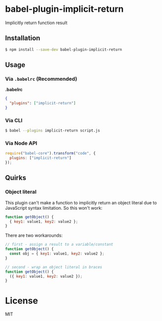 # babel-plugin-implicit-return

Implicitly return function result

## Installation

```sh
$ npm install --save-dev babel-plugin-implicit-return
```

## Usage

### Via `.babelrc` (Recommended)

**.babelrc**

```json
{
  "plugins": ["implicit-return"]
}
```

### Via CLI

```sh
$ babel --plugins implicit-return script.js
```

### Via Node API

```javascript
require("babel-core").transform("code", {
  plugins: ["implicit-return"]
});
```

## Quirks

### Object literal

This plugin can't make a function to implicitly return an object literal due to JavaScript syntax limitation. So this won't work:

```javascript
function getObject() {
  { key1: value1, key2: value2 };
}
```

There are two workarounds:

```javascript
// first - assign a result to a variable/constant
function getObject() {
  const obj = { key1: value1, key2: value2 };
}

// second - wrap an object literal in braces
function getObject() {
  ({ key1: value1, key2: value2 });
}
```

# License

MIT
